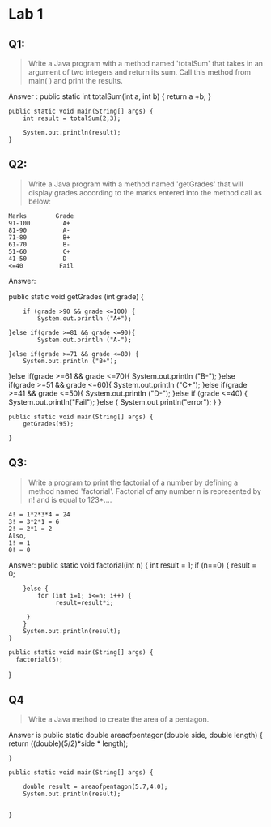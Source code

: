 # Lab 1

## Q1: 
> Write a Java program with a method named 'totalSum' that takes in an argument of two integers and return its sum. Call this method from main( ) and print the results.

Answer :
public static int totalSum(int a, int b) {
		return a +b;
	}
	

	public static void main(String[] args) {
		int result = totalSum(2,3);
		
		System.out.println(result);
	}
## Q2:
> Write a Java program with a method named 'getGrades' that will display grades according to the marks entered into the method call as below:
```
Marks        Grade
91-100         A+
81-90          A-
71-80          B+
61-70          B-
51-60          C+
41-50          D-
<=40          Fail
```
Answer:

public static void getGrades (int grade) {
		
		if (grade >90 && grade <=100) {
			System.out.println ("A+");
	
	}else if(grade >=81 && grade <=90){
			System.out.println ("A-");
	
	}else if(grade >=71 && grade <=80) {
		System.out.println ("B+");
}else if(grade >=61 && grade <=70){
	System.out.println ("B-");
}else if(grade >=51 && grade <=60){
	System.out.println ("C+");
}else if(grade >=41 && grade <=50){
	System.out.println ("D-");
}else if (grade <=40) {
	System.out.println("Fail");
}else {
	System.out.println("error");
}
	}

	public static void main(String[] args) {
		getGrades(95);

	}

## Q3:
> Write a program to print the factorial of a number by defining a method named 'factorial'. Factorial of any number n is represented by n! and is equal to 1*2*3*....
``` 
4! = 1*2*3*4 = 24
3! = 3*2*1 = 6
2! = 2*1 = 2
Also,
1! = 1
0! = 0
```
Answer:
	public static void factorial(int n) {
		int result = 1;
		if (n==0) {
			result = 0;
		
	
		}else {
			for (int i=1; i<=n; i++) {
				 result=result*i;
			 
		 }
		}
		System.out.println(result);
	}

	public static void main(String[] args) {
      factorial(5);

}
## Q4
> Write a Java method to create the area of a pentagon.

Answer is
public static double areaofpentagon(double side, double length) {
		return ((double)(5/2)*side * length);
		
		
	}

	public static void main(String[] args) {

		double result = areaofpentagon(5.7,4.0);
		System.out.println(result);
		

	}

